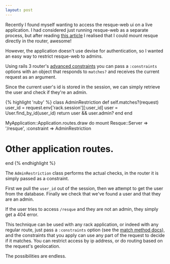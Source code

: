 ```yaml
---
layout: post
---
```


Recently I found myself wanting to access the resque-web ui on a live
application. I had considered just running resque-web as a separate process,
but after reading [this article](http://blog.kiskolabs.com/post/776939029/rails3-resque-devise)
I realised that I could mount resque directly in the router, awesome!

However, the application doesn't use devise for authentication, so I wanted an
easy way to restrict resque-web to admins.

Using rails 3 router's [advanced constraints](http://guides.rubyonrails.org/routing.html#advanced-constraints)
you can pass a `:constraints` options with an object that responds to
`matches?` and receives the current request as an argument.

Since the current user's id is stored in the session, we can simply
retrieve the user and check if they're an admin.

{% highlight 'ruby' %}
class AdminRestriction
  def self.matches?(request)
    user_id = request.env['rack.session'][:user_id]
    user = User.find_by_id(user_id)
    return user && user.admin?
  end
end

MyApplication::Application.routes.draw do
  mount Resque::Server => '/resque', :constraint => AdminRestriction
  # Other application routes.
end
{% endhighlight %}

The `AdminRestriction` class performs the actual checks, in the router
it is simply passed as a constraint.

First we pull the `user_id` out of the session, then we attempt to get
the user from the database. Finally we check that we've found a user and
that they are an admin.

If the user tries to access `/resque` and they are not an admin, they
simply get a 404 error.

This technique can be used with any rack application, or indeed with any
regular route, just pass a `:constraints` option (see the
[match method docs](http://api.rubyonrails.org/classes/ActionDispatch/Routing/Mapper/Base.html#method-i-match)),
and the constraints that you apply can use any part of the request to decide if
it matches. You can restrict access by ip address, or do routing based
on the request's geolocation.

The possibilities are endless.

